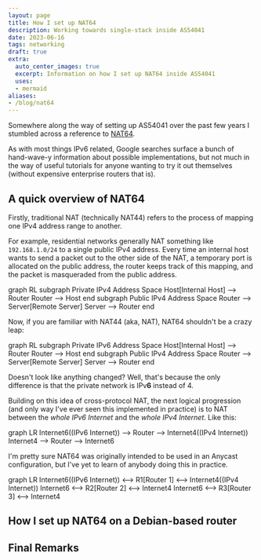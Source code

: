```yaml
---
layout: page
title: How I set up NAT64
description: Working towards single-stack inside AS54041
date: 2023-06-16
tags: networking
draft: true
extra:
  auto_center_images: true
  excerpt: Information on how I set up NAT64 inside AS54041
  uses:
  - mermaid
aliases:
- /blog/nat64
---
```


Somewhere along the way of setting up AS54041 over the past few years I stumbled across a reference to [NAT64](https://en.wikipedia.org/wiki/NAT64).

As with most things IPv6 related, Google searches surface a bunch of hand-wave-y information about possible implementations, but not much in the way of useful tutorials for anyone wanting to try it out themselves (without expensive enterprise routers that is).

## A quick overview of NAT64

Firstly, traditional NAT (technically NAT44) refers to the process of mapping one IPv4 address range to another.

For example, residential networks generally NAT something like `192.168.1.0/24` to a single public IPv4 address. Every time an internal host wants to send a packet out to the other side of the NAT, a temporary port is allocated on the public address, the router keeps track of this mapping, and the packet is masqueraded from the public address.

<div class="mermaid">
graph RL
  subgraph Private IPv4 Address Space
    Host[Internal Host] --> Router
    Router --> Host
  end
  subgraph Public IPv4 Address Space
    Router --> Server[Remote Server]
    Server --> Router
  end
</div>

Now, if you are familiar with NAT44 (aka, NAT), NAT64 shouldn't be a crazy leap:

<div class="mermaid">
graph RL
  subgraph Private IPv6 Address Space
    Host[Internal Host] --> Router
    Router --> Host
  end
  subgraph Public IPv4 Address Space
    Router --> Server[Remote Server]
    Server --> Router
  end
</div>

Doesn't look like anything changed? Well, that's because the only difference is that the private network is IPv**6** instead of 4.

Building on this idea of cross-protocol NAT, the next logical progression (and only way I've ever seen this implemented in practice) is to NAT between the *whole IPv6 Internet* and the *whole IPv4 Internet*. Like this:

<div class="mermaid">
graph LR
  Internet6((IPv6 Internet)) --> Router --> Internet4((IPv4 Internet))
  Internet4 --> Router --> Internet6
</div>

I'm pretty sure NAT64 was originally intended to be used in an Anycast configuration, but I've yet to learn of anybody doing this in practice.

<div class="mermaid">
graph LR
  Internet6((IPv6 Internet))  <--> R1[Router 1] <--> Internet4((IPv4 Internet))
  Internet6 <--> R2[Router 2] <--> Internet4
  Internet6 <--> R3[Router 3] <--> Internet4
</div>

## How I set up NAT64 on a Debian-based router

## Final Remarks
